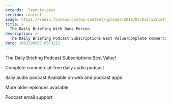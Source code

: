 ```yaml
--- 
extends: _layouts.post 
section: content 
image: https://radio.foxnews.com/wp-content/uploads/2018/04/DailyBriefing.jpg 
title: > 
  The Daily Briefing With Dana Perino 
description: > 
  The Daily Briefing Podcast Subscriptions Best Value!Complete commercial-free daily audio podcastdaily audio podcast Available on web and podcast appsMore older episodes availablePodcast email support 
date: 1602290307.6573212 
--- 
```

The Daily Briefing Podcast Subscriptions Best Value!

Complete commercial-free daily audio podcast

daily audio podcast Available on web and podcast apps

More older episodes available

Podcast email support